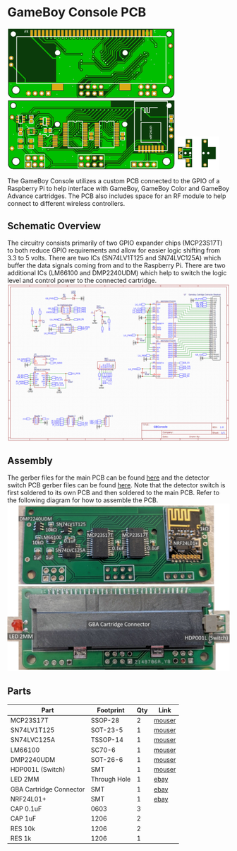 # GameBoy Console PCB
<img src="pcb_top.png" width="380"><img src="pcb_bottom.png" width="380"><img src="pcb_switch.png" width="100">

The GameBoy Console utilizes a custom PCB connected to the GPIO of a Raspberry Pi to help interface with GameBoy, GameBoy Color and GameBoy Advance cartridges. The PCB also includes space for an RF module to help connect to different wireless controllers.

## Schematic Overview
The circuitry consists primarily of two GPIO expander chips (MCP23S17T) to both reduce GPIO requirements and allow for easier logic shifting from 3.3 to 5 volts. There are two ICs (SN74LV1T125 and SN74LVC125A) which buffer the data signals coming from and to the Raspberry Pi. There are two additional ICs (LM66100 and DMP2240UDM) which help to switch the logic level and control power to the connected cartridge.
![Schematic](pcb_schematic.png)

## Assembly
The gerber files for the main PCB can be found [here](pcb_gerber.zip) and the detector switch PCB gerber files can be found [here](pcb_switch_gerber.zip). Note that the detector switch is first soldered to its own PCB and then soldered to the main PCB. Refer to the following diagram for how to assemble the PCB. 
![Assembly](pcb_parts.jpg)

## Parts
| Part | Footprint | Qty | Link |
| --- | --- | --- | --- |
| MCP23S17T | SSOP-28 | 2 | [mouser](https://www.mouser.com/ProductDetail/579-MCP23S17T-E-SS) |
| SN74LV1T125 | SOT-23-5 | 1 | [mouser](https://www.mouser.com/ProductDetail/595-74LV1T125DBVRG4) |
| SN74LVC125A | TSSOP-14 | 1 | [mouser](https://www.mouser.com/ProductDetail/595-SN74LVC125APWR) |
| LM66100 | SC70-6 | 1 | [mouser](https://www.mouser.com/ProductDetail/595-LM66100DCKT) |
| DMP2240UDM | SOT-26-6 | 1 | [mouser](https://www.mouser.com/ProductDetail/621-DMP2240UDM-7) |
| HDP001L (Switch) | SMT | 1 | [mouser](https://www.mouser.com/ProductDetail/611-HDP001L) |
| LED 2MM | Through Hole | 1 | [ebay](https://www.ebay.com/itm/1-8mm-2mm-3mm-5mm-8mm-10mm-LED-Diodes-Diffused-White-Red-Blue-Lights-Lamp-Blub/123839145932) |
| GBA Cartridge Connector | SMT | 1 | [ebay](https://www.ebay.com/itm/For-Nintendo-DS-NDS-GBA-Game-Cartridge-Card-Reader-Slot-Repair-Part/323815654861) |
| NRF24L01+ | SMT | 1 | [ebay](https://www.ebay.com/itm/NRF24L01-SMD-Wireless-Transceiver-Module-1-9-3-6V-1-27-2-4-GHz-MM-Mini-Board/233433878914) |
| CAP 0.1uF | 0603 | 3 | |
| CAP 1uF | 1206 | 2 | |
| RES 10k | 1206 | 2 | |
| RES 1k | 1206 | 1 | |
